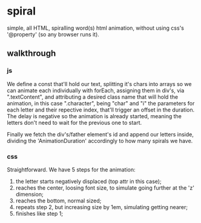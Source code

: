 # spiral

simple, all HTML, spiralling word(s) html animation, without using css's '@property' (so any browser runs it).

## walkthrough
### js
We define a const that'll hold our text, splitting it's chars into arrays so we can animate each 
individually with forEach, assigning them in div's, via ".textContent", and attributing a desired 
class name that will hold the animation, in this case ".character", being "char" and "i" the
parameters for each letter and their repective index, that'll trigger an offset in the duration.
The delay is negative so the animation is already started, meaning the letters don't need to wait 
for the previous one to start.

Finally we fetch the div's/father element's id and append our letters inside, dividing the 
'AnimationDuration' accordingly to how many spirals we have.

### css
Straightforward.
We have 5 steps for the animation: 
 <ol>
<li> the letter starts negatively displaced (top attr in this case);</li>
<li> reaches the center, loosing font size, to simulate going further at the 'z' dimension;</li>
<li> reaches the bottom, normal sized;</li>
<li> repeats step 2, but increasing size by 1em, simulating getting nearer;</li>
<li> finishes like step 1;</li>
</ol>
